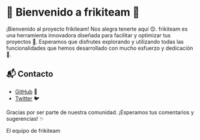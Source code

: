 # 🌟 Bienvenido a frikiteam 🌟

¡Bienvenido al proyecto frikiteam! Nos alegra tenerte aquí 😊. frikiteam es una herramienta innovadora diseñada para facilitar y optimizar tus proyectos 🚀. Esperamos que disfrutes explorando y utilizando todas las funcionalidades que hemos desarrollado con mucho esfuerzo y dedicación 💪.

## 📬 Contacto

- [GitHub](https://github.com/frikiteam) 🐙
- [Twitter](https://twitter.com/frikiteam_es) 🐦

<!-- - [Correo Electrónico](mailto:tu-email@ejemplo.com) 📧 -->

Gracias por ser parte de nuestra comunidad. ¡Esperamos tus comentarios y sugerencias! ✨

El equipo de frikiteam